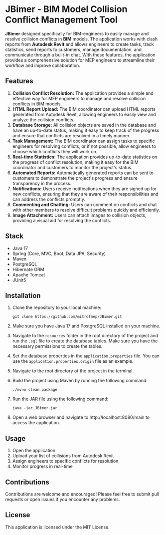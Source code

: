 # JBimer - BIM Model Collision Conflict Management Tool #

**JBimer** designed specifically for BIM-engineers to easily manage and resolve collision conflicts in **BIM** models. The application works with clash reports from **Autodesk Revit** and allows engineers to create tasks, track statistics, send reports to customers, manage documentation, and communicate through a built-in chat. With these features, the application provides a comprehensive solution for MEP engineers to streamline their workflow and improve collaboration.

## Features
1. **Collision Conflict Resolution:** The application provides a simple and effective way for MEP engineers to manage and resolve collision conflicts in BIM models.
2. **HTML Report Upload:** The BIM coordinator can upload HTML reports generated from Autodesk Revit, allowing engineers to easily view and analyze the collision conflicts.
3. **Database Storage:** All collision objects are saved in the database and have an up-to-date status, making it easy to keep track of the progress and ensure that conflicts are resolved in a timely manner.
4. **Task Management:** The BIM coordinator can assign tasks to specific engineers for resolving conflicts, or if not possible, allow engineers to choose which conflicts they will work on.
5. **Real-time Statistics:** The application provides up-to-date statistics on the progress of conflict resolution, making it easy for the BIM coordinator and customers to monitor the project's status.
6. **Automated Reports:** Automatically generated reports can be sent to customers to demonstrate the project's progress and ensure transparency in the process.
7. **Notifications:** Users receive notifications when they are signed up for new conflicts, ensuring that they are aware of their responsibilities and can address the conflicts promptly.
8. **Commenting and Chatting:** Users can comment on conflicts and chat with other members to resolve difficult problems quickly and efficiently.
9. **Image Attachment:** Users can attach images to collision objects, providing a visual aid for resolving the conflicts.

## Stack
- Java 17
- Spring (Core, MVC, Boot, Data JPA, Security)
- Maven
- PostgreSQL
- Hibernate ORM
- Apache Tomcat
- JUnit5

## Installation
1. Clone the repository to your local machine:

   `git clone https://github.com/mitrofmep/JBimer.git`
2. Make sure you have Java 17 and PostgreSQL installed on your machine.
3. Navigate to the `resources` folder in the root directory of the project and run the `.sql` file to create the database tables. Make sure you have the necessary permissions to create the tables.
4. Set the database properties in the `application.properties` file. You can use the `application.properties.origin` file as an example.
5. Navigate to the root directory of the project in the terminal.
6. Build the project using Maven by running the following command:

   `./mvnw clean package`
7. Run the JAR file using the following command:

   `java -jar JBimer.jar`
8. Open a web browser and navigate to http://localhost:8080/main to access the application.

## Usage
1. Open the application
2. Upload your list of collisions from Autodesk Revit
3. Assign engineers to specific conflicts for resolution
4. Monitor progress in real-time

## Contributions
Contributions are welcome and encouraged! Please feel free to submit pull requests or open issues if you encounter any problems.

## License
This application is licensed under the MIT License.

